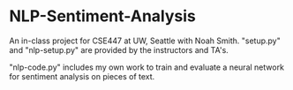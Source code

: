 # NLP-Sentiment-Analysis

An in-class project for CSE447 at UW, Seattle with Noah Smith. "setup.py" and "nlp-setup.py" are provided by the instructors and TA's.

"nlp-code.py" includes my own work to train and evaluate a neural network for sentiment analysis on pieces of text.
